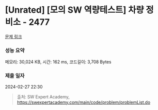 # [Unrated] [모의 SW 역량테스트] 차량 정비소 - 2477 

[문제 링크](https://swexpertacademy.com/main/code/problem/problemDetail.do?contestProbId=AV6c6bgaIuoDFAXy) 

### 성능 요약

메모리: 30,024 KB, 시간: 162 ms, 코드길이: 3,708 Bytes

### 제출 일자

2024-02-27 22:30



> 출처: SW Expert Academy, https://swexpertacademy.com/main/code/problem/problemList.do